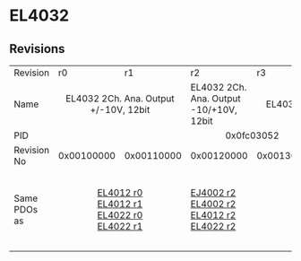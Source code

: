# EL4032

## Revisions
<table>
<tr>
<td>Revision</td>
<td>r0</td>
<td>r1</td>
<td>r2</td>
<td>r3</td>
<td>r4</td>
<td>r5</td>
</tr>
<tr>
<td>Name</td>
<td colspan=2 align="center">EL4032 2Ch. Ana. Output +/-10V, 12bit</td>
<td>EL4032 2Ch. Ana. Output -10/+10V, 12bit</td>
<td colspan=3 align="center">EL4032 2Ch. Ana. Output +/-10V, 12bit</td>
</tr>
<tr>
<td>PID</td>
<td colspan=6 align="center">0x0fc03052</td>
</tr>
<tr>
<td>Revision No</td>
<td>0x00100000</td>
<td>0x00110000</td>
<td>0x00120000</td>
<td>0x00130000</td>
<td>0x00140000</td>
<td>0x00150000</td>
</tr>
<tr>
<td>Same PDOs as</td>
<td colspan=2 align="center"><a href="EL4012.md">EL4012 r0</a><br/><a href="EL4012.md">EL4012 r1</a><br/><a href="EL4022.md">EL4022 r0</a><br/><a href="EL4022.md">EL4022 r1</a></td>
<td><a href="EJ4002.md">EJ4002 r2</a><br/><a href="EL4002.md">EL4002 r2</a><br/><a href="EL4012.md">EL4012 r2</a><br/><a href="EL4022.md">EL4022 r2</a></td>
<td colspan=2 align="center"><a href="EL4002.md">EL4002 r3</a><br/><a href="EL4002.md">EL4002 r4</a><br/><a href="EL4012.md">EL4012 r3</a><br/><a href="EL4012.md">EL4012 r4</a><br/><a href="EL4022.md">EL4022 r3</a><br/><a href="EL4022.md">EL4022 r4</a><br/><a href="EL4022.md">EL4022 r5</a></td>
<td><a href="EL4002.md">EL4002 r5</a><br/><a href="EL4012.md">EL4012 r5</a><br/><a href="EL4022.md">EL4022 r6</a></td>
</tr>
</table>
